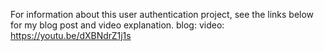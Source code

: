 For information about this user authentication project, see the links below for my blog post and video explanation. 
blog: 
video: https://youtu.be/dXBNdrZ1j1s
